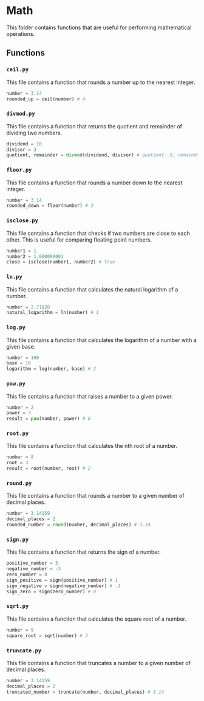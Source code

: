 # Math

This folder contains functions that are useful for performing mathematical operations.

## Functions

### `ceil.py`
This file contains a function that rounds a number up to the nearest integer.
```python
number = 3.14
rounded_up = ceil(number) # 4
```

### `divmod.py`
This file contains a function that returns the quotient and remainder of dividing two numbers.
```python
dividend = 10
divisor = 3
quotient, remainder = divmod(dividend, divisor) # quotient: 3, remainder: 1
```

### `floor.py`
This file contains a function that rounds a number down to the nearest integer.
```python
number = 3.14
rounded_down = floor(number) # 3
```

### `isclose.py`
This file contains a function that checks if two numbers are close to each other. This is useful for comparing floating point numbers.
```python
number1 = 1
number2 = 1.000000001
close = isclose(number1, number2) # True
```

### `ln.py`
This file contains a function that calculates the natural logarithm of a number.
```python
number = 2.71828
natural_logarithm = ln(number) # 1
```

### `log.py`
This file contains a function that calculates the logarithm of a number with a given base.
```python
number = 100
base = 10
logarithm = log(number, base) # 2
```

### `pow.py`
This file contains a function that raises a number to a given power.
```python
number = 2
power = 3
result = pow(number, power) # 8
```

### `root.py`
This file contains a function that calculates the nth root of a number.
```python
number = 8
root = 3
result = root(number, root) # 2
```

### `round.py`
This file contains a function that rounds a number to a given number of decimal places.
```python
number = 3.14159
decimal_places = 2
rounded_number = round(number, decimal_places) # 3.14
```

### `sign.py`
This file contains a function that returns the sign of a number.
```python
positive_number = 5
negative_number = -3
zero_number = 0
sign_positive = sign(positive_number) # 1
sign_negative = sign(negative_number) # -1
sign_zero = sign(zero_number) # 0
```

### `sqrt.py`
This file contains a function that calculates the square root of a number.
```python
number = 9
square_root = sqrt(number) # 3
```

### `truncate.py`
This file contains a function that truncates a number to a given number of decimal places.
```python
number = 3.14159
decimal_places = 2
truncated_number = truncate(number, decimal_places) # 3.14
```
